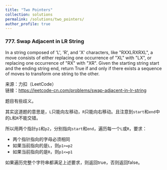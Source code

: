 ```yaml
---
title: "Two Pointers"
collection: solutions
permalink: /solutions/two_pointers/
author_profile: true
---
```


### 777. Swap Adjacent in LR String

In a string composed of 'L', 'R', and 'X' characters, like "RXXLRXRXL", a move consists of either replacing one occurrence of "XL" with "LX", or replacing one occurrence of "RX" with "XR". Given the starting string start and the ending string end, return True if and only if there exists a sequence of moves to transform one string to the other.

来源：力扣（LeetCode）  
链接：https://leetcode-cn.com/problems/swap-adjacent-in-lr-string

题目有些歧义。

其实这道题的意思是，`L`只能向左移动，`R`只能向右移动。且注意到`start`和`end`中的`L`和`R`不能交错。

所以用两个指针`p1`和`p2`，分别指向`start`和`end`，遍历每一个`L`或`R`，要求：

* 两个指针指向的字母必须相同
* 如果当前指向的是`L`，则`p1>=p2`
* 如果当前指向的是`R`，则`p1<=p1`

如果遍历完整个字符串都满足上述要求，则返回true，否则返回false。